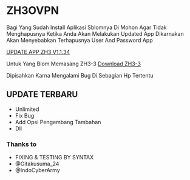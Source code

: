 # ZH3OVPN


Bagi Yang Sudah Install Aplikasi Sblomnya
Di Mohon Agar Tidak Menghapusnya Ketika Anda Akan Melakukan Updated App
Dikarnakan Akan Menyebabkan Terhapusnya User And Password App



[UPDATE APP ZH3 V1.1.34](https://github.com/ZheHacK/ZH3OVPN/raw/main/ZH3%20IM3-1.1.34.apk)

Untuk Yang Blom Memasang ZH3-3 [Download ZH3-3](https://download1491.mediafire.com/ta30pmb92o7g/n9679ab4vzr7l5c/ZH3-3.ovpn)

Dipisahkan Karna Mengalami Bug Di Sebagian Hp Tertentu


## UPDATE TERBARU
* Unlimited
* Fix Bug
* Add Opsi Pengembang Tambahan
* Dll


### Thanks to
* FIXING & TESTING BY SYNTAX 
* @Gitakusuma_24
* @IndoCyberArmy
